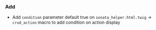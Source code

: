 ### Add
- Add `condition` parameter default true on `sonata_helper.html.twig` -> `crud_action` macro to add condition on action display

